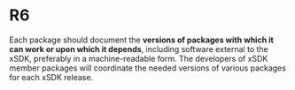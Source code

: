 # R6

Each package should document the **versions of packages with which it can work
or upon which it depends**, including software external to the xSDK, preferably
in a machine-readable form.  The developers of xSDK member packages will
coordinate the needed versions of various packages for each xSDK release.
